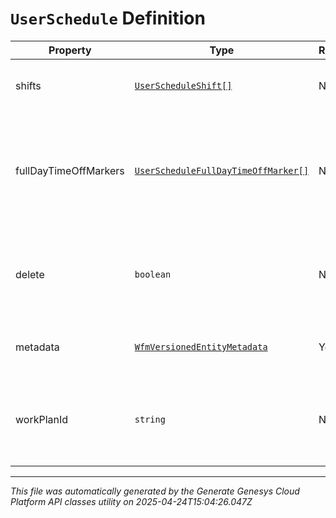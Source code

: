 # `UserSchedule` Definition

| Property | Type | Required | Description |
|----------|------|----------|-------------|
| shifts | [`UserScheduleShift[]`](userscheduleshift-definition.md) | No | The shifts that belong to this schedule |
| fullDayTimeOffMarkers | [`UserScheduleFullDayTimeOffMarker[]`](userschedulefulldaytimeoffmarker-definition.md) | No | Markers to indicate a full day time off request, relative to the management unit time zone |
| delete | `boolean` | No | If marked true for updating an existing user schedule, it will be deleted |
| metadata | [`WfmVersionedEntityMetadata`](wfmversionedentitymetadata-definition.md) | Yes | Version metadata for this schedule |
| workPlanId | `string` | No | ID of the work plan associated with the user during schedule creation |

---

*This file was automatically generated by the Generate Genesys Cloud Platform API classes utility on 2025-04-24T15:04:26.047Z*